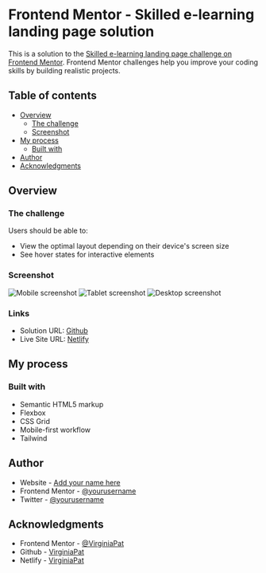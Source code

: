 # Frontend Mentor - Skilled e-learning landing page solution

This is a solution to the [Skilled e-learning landing page challenge on Frontend Mentor](https://www.frontendmentor.io/challenges/skilled-elearning-landing-page-S1ObDrZ8q). Frontend Mentor challenges help you improve your coding skills by building realistic projects.

## Table of contents

- [Overview](#overview)
  - [The challenge](#the-challenge)
  - [Screenshot](#screenshot)
- [My process](#my-process)
  - [Built with](#built-with)
- [Author](#author)
- [Acknowledgments](#acknowledgments)

## Overview

### The challenge

Users should be able to:

- View the optimal layout depending on their device's screen size
- See hover states for interactive elements

### Screenshot

![Mobile screenshot](./Screenshot-mobile.png)
![Tablet screenshot](./Screenshot-tablet.png)
![Desktop screenshot](./Screenshot-desktop.png)

### Links

- Solution URL: [Github](https://github.com/VirginiaPat/skilled-elearning-landing-page.git)
- Live Site URL: [Netlify](https://skilled-elearrning.netlify.app/#)

## My process

### Built with

- Semantic HTML5 markup
- Flexbox
- CSS Grid
- Mobile-first workflow
- Tailwind

## Author

- Website - [Add your name here](https://www.your-site.com)
- Frontend Mentor - [@yourusername](https://www.frontendmentor.io/profile/yourusername)
- Twitter - [@yourusername](https://www.twitter.com/yourusername)

## Acknowledgments

- Frontend Mentor - [@VirginiaPat](https://www.frontendmentor.io/profile/VirginiaPat)
- Github - [VirginiaPat ](https://github.com/VirginiaPat)
- Netlify - [VirginiaPat](https://app.netlify.com/teams/virginia-patrika/sites)
